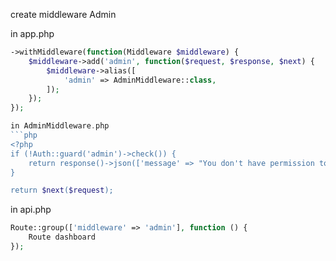 create middleware Admin

in app.php
```php
->withMiddleware(function(Middleware $middleware) {
    $middleware->add('admin', function($request, $response, $next) {
        $middleware->alias([
            'admin' => AdminMiddleware::class,
        ]);
    });
});

in AdminMiddleware.php
```php
<?php
if (!Auth::guard('admin')->check()) {
    return response()->json(['message' => "You don't have permission to access this page!!!"], 403);
}

return $next($request);
```

in api.php
```php
Route::group(['middleware' => 'admin'], function () {
    Route dashboard
});
```
